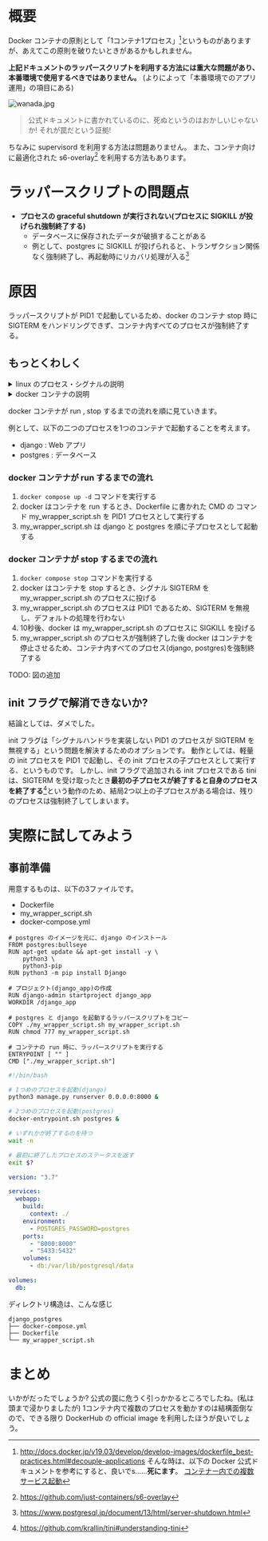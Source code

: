 # 概要
Docker コンテナの原則として「1コンテナ1プロセス」[^1]というものがありますが、あえてこの原則を破りたいときがあるかもしれません。
[^1]: http://docs.docker.jp/v19.03/develop/develop-images/dockerfile_best-practices.html#decouple-applications
そんな時は、以下の Docker 公式ドキュメントを参考にすると、良いでs……**死にます**。
[コンテナー内での複数サービス起動](https://matsuand.github.io/docs.docker.jp.onthefly/config/containers/multi-service_container/)

**上記ドキュメントのラッパースクリプトを利用する方法には重大な問題があり、本番環境で使用するべきではありません。**
(よりによって「本番環境でのアプリ運用」の項目にある)

![wanada.jpg](https://qiita-image-store.s3.ap-northeast-1.amazonaws.com/0/250243/1d1dcb99-8b21-a6fd-e6ef-911d7e8fcfb3.jpeg)
> 公式ドキュメントに書かれているのに、死ぬというのはおかしいじゃないか!
それが罠だという証拠!

ちなみに supervisord を利用する方法は問題ありません。
また、コンテナ向けに最適化された s6-overlay[^2] を利用する方法もあります。
[^2]: https://github.com/just-containers/s6-overlay

# ラッパースクリプトの問題点

- **プロセスの graceful shutdown が実行されない(プロセスに SIGKILL が投げられ強制終了する)**
  - データベースに保存されたデータが破損することがある
  - 例として、postgres に SIGKILL が投げられると、トランザクション関係なく強制終了し、再起動時にリカバリ処理が入る[^3]
[^3]: https://www.postgresql.jp/document/13/html/server-shutdown.html

# 原因

ラッパースクリプトが PID1 で起動しているため、docker のコンテナ stop 時に SIGTERM をハンドリングできず、コンテナ内すべてのプロセスが強制終了する。

## もっとくわしく

<details>
<summary>linux のプロセス・シグナルの説明</summary>
<div>

- **プロセス**とは、プログラムが実行されている状態のもの
  - ls コマンドや bash スクリプトもプロセスが作られる
- プロセスは、いろいろな**シグナル**を受け取りシグナルに従ったデフォルトの処理を行う
  - SIGHUP : プロセスに再起動を通知する
  - SIGTERM : プロセスに終了を通知する
  - SIGKILL : プロセスに強制終了を通知する
  - etc...
- プログラムには、**シグナルハンドラ**というシグナルを受け取ったときの処理を作りこむことができるものがある(上記のデフォルトの処理を上書きするイメージ)
- Linux の最初のプロセス = **PID1(Process ID 1)** は慣習的に **init プロセス**が実行され、init プロセスがそのほかのいろいろなサービスプログラムを子プロセスとして実行する
  - init プロセスの例としては、systemd がある
- init プロセスが死ぬとほかのサービスプログラムも死ぬので、**PID1 プロセスはシグナルを無視し、デフォルトの処理を行わない**(PID1 となるプログラムは、明示的にシグナルハンドラを実装する必要がある)

</div>
</details>

<details>
<summary>docker コンテナの説明</summary>
<div>

- docker はコンテナを run するとき、Dockerfile の CMD のプログラムを最初のプロセス(PID1)として実行する
- docker コンテナは、PID1 プロセスが終了すると、stop 状態となる(docker ps で exit ステータスとなる)
- docker はコンテナを stop するとき、シグナル SIGTERM を PID1 プロセスに渡し、プロセスを正常終了させる
  - **SIGTERM を投げてから一定時間(デフォルトで10秒)以内に PID1 のプロセスが終了しないと、今度は SIGKILL を PID 1 のプロセスに投げる**
  - **SIGKILL は無視できないため、PID1 プロセスが強制終了する**

</div>
</details>


docker コンテナが run , stop するまでの流れを順に見ていきます。

例として、以下の二つのプロセスを1つのコンテナで起動することを考えます。

- django    : Web アプリ
- postgres  : データベース

### docker コンテナが run するまでの流れ

1. `docker compose up -d` コマンドを実行する
2. docker はコンテナを run するとき、Dockerfile に書かれた CMD の コマンド my_wrapper_script.sh を PID1 プロセスとして実行する
3. my_wrapper_script.sh は django と postgres を順に子プロセスとして起動する

### docker コンテナが stop するまでの流れ

1. `docker compose stop` コマンドを実行する
2. docker はコンテナを stop するとき、シグナル SIGTERM を my_wrapper_script.sh のプロセスに投げる
3. my_wrapper_script.sh のプロセスは PID1 であるため、SIGTERM を無視し、デフォルトの処理を行わない
4. 10秒後、docker は my_wrapper_script.sh のプロセスに SIGKILL を投げる
5. my_wrapper_script.sh のプロセスが強制終了した後 docker はコンテナを停止させるため、コンテナ内すべてのプロセス(django, postgres)を強制終了する

TODO: 図の追加

## init フラグで解消できないか?

結論としては、ダメでした。

init フラグは「シグナルハンドラを実装しない PID1 のプロセスが SIGTERM を無視する」という問題を解決するためのオプションです。
動作としては、軽量の init プロセスを PID1 で起動し、その init プロセスの子プロセスとして実行する、というものです。
しかし、init フラグで追加される init プロセスである tini は、SIGTERM を受け取ったとき**最初の子プロセスが終了すると自身のプロセスを終了する**[^4]という動作のため、結局2つ以上の子プロセスがある場合は、残りのプロセスは強制終了してしまいます。
[^4]: https://github.com/krallin/tini#understanding-tini

# 実際に試してみよう

## 事前準備
用意するものは、以下の3ファイルです。

- Dockerfile
- my_wrapper_script.sh
- docker-compose.yml


```Dockerfile:Dockerfile
# postgres のイメージを元に、django のインストール
FROM postgres:bullseye
RUN apt-get update && apt-get install -y \
    python3 \
    python3-pip
RUN python3 -m pip install Django

# プロジェクト(django_app)の作成
RUN django-admin startproject django_app
WORKDIR /django_app

# postgres と django を起動するラッパースクリプトをコピー
COPY ./my_wrapper_script.sh my_wrapper_script.sh
RUN chmod 777 my_wrapper_script.sh

# コンテナの run 時に、ラッパースクリプトを実行する
ENTRYPOINT [ "" ]
CMD ["./my_wrapper_script.sh"]
```

```bash:my_wrapper_script.sh
#!/bin/bash

# 1つめのプロセスを起動(django)
python3 manage.py runserver 0.0.0.0:8000 &

# 2つめのプロセスを起動(postgres)
docker-entrypoint.sh postgres &

# いずれかが終了するのを待つ
wait -n

# 最初に終了したプロセスのステータスを返す
exit $?
```

```yaml:docker-compose.yml
version: "3.7"

services:
  webapp:
    build:
      context: ./
    environment:
      - POSTGRES_PASSWORD=postgres
    ports:
      - "8000:8000"
      - "5433:5432"
    volumes:
      - db:/var/lib/postgresql/data

volumes:
  db:
```

ディレクトリ構造は、こんな感じ

```
django_postgres
├── docker-compose.yml
├── Dockerfile
└── my_wrapper_script.sh
```

# まとめ

いかがだったでしょうか?
公式の罠に危うく引っかかるところでしたね。(私は頭まで浸かりましたが)
1コンテナ内で複数のプロセスを動かすのは結構面倒なので、できる限り DockerHub の official image を利用したほうが良いでしょう。